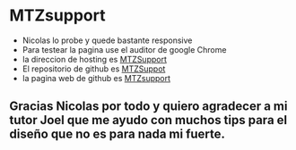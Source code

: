 # MTZsupport

- Nicolas lo probe y quede bastante responsive 
- Para testear la pagina use el auditor de google Chrome
- la direccion de hosting es [MTZSupport](https://mtzsupport.000webhostapp.com)
- El repositorio de github es [MTZSuppot](https://github.com/jslipak/jsipak.github.io)
- la pagina web de github es [MTZsupport](https://jslipak.github.io/)

## Gracias Nicolas  por todo y quiero agradecer a mi tutor Joel que me ayudo con muchos tips para el diseño que no es para nada mi fuerte.
